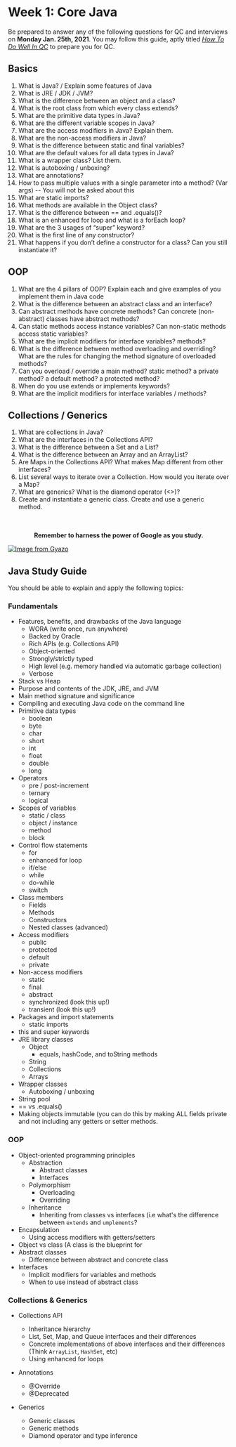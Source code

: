 # Week 1: Core Java
Be prepared to answer any of the following questions for QC and interviews on **Monday Jan. 25th, 2021**.  You may follow this guide, aptly titled [*How To Do Well In QC*](https://github.com/210119-ROC/demos/blob/main/week1/how-to-do-well-in-qc.md) to prepare you for QC.

## Basics
1. What is Java? / Explain some features of Java
2. What is JRE / JDK / JVM?
3. What is the difference between an object and a class?
4. What is the root class from which every class extends?
5. What are the primitive data types in Java?
6. What are the different variable scopes in Java?
7. What are the access modifiers in Java? Explain them.
8. What are the non-access modifiers in Java?
9. What is the difference between static and final variables?
10. What are the default values for all data types in Java?
11. What is a wrapper class? List them.
12. What is autoboxing / unboxing?
13. What are annotations?
14. How to pass multiple values with a single parameter into a method? (Var args) -- You will not be asked about this
15. What are static imports?
16. What methods are available in the Object class?
17. What is the difference between == and .equals()?
18. What is an enhanced for loop and what is a forEach loop?
19. What are the 3 usages of “super” keyword?
20. What is the first line of any constructor?
21. What happens if you don’t define a constructor for a class? Can you still instantiate it?

## OOP
1. What are the 4 pillars of OOP? Explain each and give examples of you implement them in Java code
2. What is the difference between an abstract class and an interface?
3. Can abstract methods have concrete methods? Can concrete (non-abstract) classes have abstract methods?
4. Can static methods access instance variables? Can non-static methods access static variables?
5. What are the implicit modifiers for interface variables? methods?
6. What is the difference between method overloading and overriding? What are the rules for changing the method signature of overloaded methods?
7. Can you overload / override a main method? static method? a private method? a default method? a protected method?
8. When do you use extends or implements keywords?
9. What are the implicit modifiers for interface variables / methods?

## Collections / Generics
1. What are collections in Java?
2. What are the interfaces in the Collections API?
3. What is the difference between a Set and a List?
4. What is the difference between an Array and an ArrayList?
8. Are Maps in the Collections API? What makes Map different from other interfaces?
9. List several ways to iterate over a Collection. How would you iterate over a Map?
12. What are generics? What is the diamond operator (<>)? 
13. Create and instantiate a generic class. Create and use a generic method.

<br>
<br>

<div align="center"><strong>Remember to harness the power of Google as you study.</strong></div>

[![Image from Gyazo](https://i.gyazo.com/067549d67e91a451ad38e2fef1c02493.gif)](https://gyazo.com/067549d67e91a451ad38e2fef1c02493)



## Java Study Guide

You should be able to explain and apply the following topics:

### Fundamentals
- Features, benefits, and drawbacks of the Java language
  - WORA (write once, run anywhere)
  - Backed by Oracle
  - Rich APIs (e.g. Collections API)
  - Object-oriented
  - Strongly/strictly typed
  - High level (e.g. memory handled via automatic garbage collection)
  - Verbose
- Stack vs Heap
- Purpose and contents of the JDK, JRE, and JVM
- Main method signature and significance
- Compiling and executing Java code on the command line
- Primitive data types
  - boolean
  - byte
  - char
  - short
  - int
  - float
  - double
  - long
- Operators
  - pre / post-increment
  - ternary
  - logical
- Scopes of variables
  - static / class
  - object / instance
  - method
  - block
- Control flow statements
  - for
  - enhanced for loop
  - if/else 
  - while
  - do-while
  - switch
- Class members
  - Fields
  - Methods
  - Constructors
  - Nested classes (advanced)
- Access modifiers
  - public
  - protected
  - default
  - private
- Non-access modifiers
  - static
  - final
  - abstract
  - synchronized (look this up!)
  - transient (look this up!)
- Packages and import statements
  - static imports
- this and super keywords
- JRE library classes
  - Object
    - equals, hashCode, and toString methods
  - String
  - Collections
  - Arrays
- Wrapper classes
  - Autoboxing / unboxing
- String pool
- == vs .equals()
- Making objects immutable (you can do this by making ALL fields private and not including any getters or setter methods.

### OOP
- Object-oriented programming principles
  - Abstraction
    - Abstract classes
    - Interfaces
  - Polymorphism
    - Overloading
    - Overriding
  - Inheritance
    - Inheriting from classes vs interfaces (i.e what's the difference between `extends`
 and `umplements`?  
 - Encapsulation
    - Using access modifiers with getters/setters
- Object vs class (A class is the blueprint for 
- Abstract classes
  - Difference between abstract and concrete class
- Interfaces
  - Implicit modifiers for variables and methods
  - When to use instead of abstract class

### Collections & Generics
- Collections API
  - Inheritance hierarchy
  - List, Set, Map, and Queue interfaces and their differences
  - Concrete implementations of above interfaces and their differences (Think `ArrayList`, `HashSet`, etc)
  - Using enhanced for loops

- Annotations
  - @Override
  - @Deprecated
- Generics
  - Generic classes
  - Generic methods
  - Diamond operator and type inference


